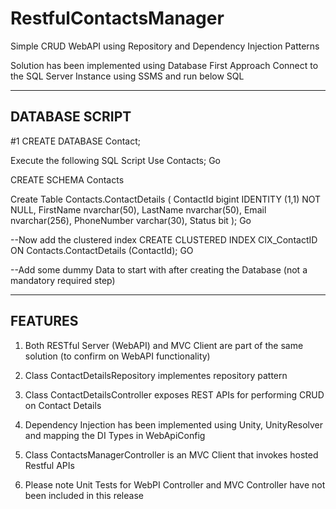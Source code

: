 # RestfulContactsManager
Simple CRUD WebAPI using Repository and Dependency Injection Patterns

Solution has been implemented using Database First Approach
Connect to the SQL Server Instance using SSMS and run below SQL

----------------
DATABASE SCRIPT
----------------

#1
CREATE DATABASE Contact;


Execute the following SQL Script
Use Contacts;
Go

CREATE SCHEMA Contacts

Create Table Contacts.ContactDetails
(
	ContactId  bigint IDENTITY (1,1) NOT NULL, 
	FirstName nvarchar(50),
	LastName nvarchar(50),
	Email nvarchar(256),
	PhoneNumber varchar(30),
	Status bit
);
Go

--Now add the clustered index
CREATE CLUSTERED INDEX CIX_ContactID ON Contacts.ContactDetails (ContactId);
GO

--Add some dummy Data to start with after creating the Database (not a mandatory required step)

--------
FEATURES
--------
1. Both RESTful Server (WebAPI) and MVC Client are part of the same solution (to confirm on WebAPI functionality)

2. Class ContactDetailsRepository implementes repository pattern

3. Class ContactDetailsController exposes REST APIs for performing CRUD on Contact Details

4. Dependency Injection has been implemented using Unity, UnityResolver and mapping the DI Types in WebApiConfig

5. Class ContactsManagerController is an MVC Client that invokes hosted Restful APIs

6. Please note Unit Tests for WebPI Controller and MVC Controller have not been included in this release

